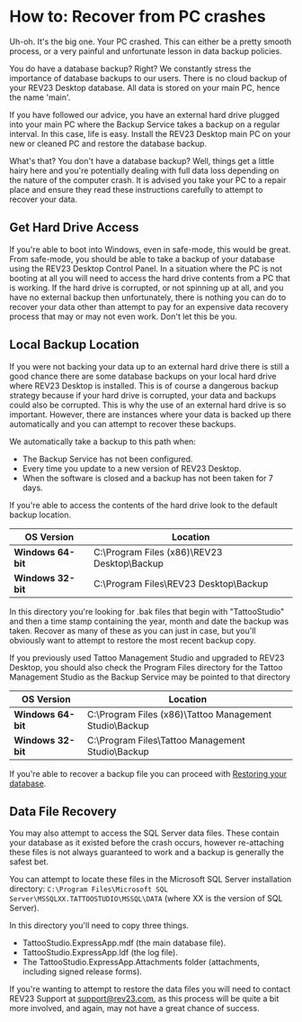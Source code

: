 # How to: Recover from PC crashes

Uh-oh. It's the big one. Your PC crashed. This can either be a pretty smooth process, or a very painful and unfortunate lesson in data backup policies.

You do have a database backup? Right? We constantly stress the importance of database backups to our users. There is no cloud backup of your REV23 Desktop database. All data is stored on your main PC, hence the name 'main'.

If you have followed our advice, you have an external hard drive plugged into your main PC where the Backup Service takes a backup on a regular interval. In this case, life is easy. Install the REV23 Desktop main PC on your new or cleaned PC and restore the database backup.

What's that? You don't have a database backup? Well, things get a little hairy here and you're potentially dealing with full data loss depending on the nature of the computer crash. It is advised you take your PC to a repair place and ensure they read these instructions carefully to attempt to recover your data.

## Get Hard Drive Access

If you're able to boot into Windows, even in safe-mode, this would be great. From safe-mode, you should be able to take a backup of your database using the REV23 Desktop Control Panel. In a situation where the PC is not booting at all you will need to access the hard drive contents from a PC that is working. If the hard drive is corrupted, or not spinning up at all, and you have no external backup then unfortunately, there is nothing you can do to recover your data other than attempt to pay for an expensive data recovery process that may or may not even work. Don't let this be you.

## Local Backup Location

If you were not backing your data up to an external hard drive there is still a good chance there are some database backups on your local hard drive where REV23 Desktop is installed. This is of course a dangerous backup strategy because if your hard drive is corrupted, your data and backups could also be corrupted. This is why the use of an external hard drive is so important. However, there are instances where your data is backed up there automatically and you can attempt to recover these backups.

We automatically take a backup to this path when:

- The Backup Service has not been configured.
- Every time you update to a new version of REV23 Desktop.
- When the software is closed and a backup has not been taken for 7 days.

If you're able to access the contents of the hard drive look to the default backup location.

OS Version| Location
--- | ---
**Windows 64-bit** | C:\Program Files (x86)\REV23 Desktop\Backup
**Windows 32-bit** | C:\Program Files\REV23 Desktop\Backup

In this directory you're looking for .bak files that begin with "TattooStudio" and then a time stamp containing the year, month and date the backup was taken. Recover as many of these as you can just in case, but you'll obviously want to attempt to restore the most recent backup copy.

If you previously used Tattoo Management Studio and upgraded to REV23 Desktop, you should also check the Program Files directory for the Tattoo Management Studio as the Backup Service may be pointed to that directory
 
OS Version| Location
--- | ---
**Windows 64-bit** | C:\Program Files (x86)\Tattoo Management Studio\Backup
**Windows 32-bit** | C:\Program Files\Tattoo Management Studio\Backup

If you're able to recover a backup file you can proceed with [Restoring your database](restore-your-database.md).

## Data File Recovery

You may also attempt to access the SQL Server data files. These contain your database as it existed before the crash occurs, however re-attaching these files is not always guaranteed to work and a backup is generally the safest bet.

You can attempt to locate these files in the Microsoft SQL Server installation directory: `C:\Program Files\Microsoft SQL Server\MSSQLXX.TATTOOSTUDIO\MSSQL\DATA` (where XX is the version of SQL Server).

In this directory you'll need to copy three things.

- TattooStudio.ExpressApp.mdf (the main database file).
- TattooStudio.ExpressApp.ldf (the log file).
- The TattooStudio.ExpressApp.Attachments folder (attachments, including signed release forms).

If you're wanting to attempt to restore the data files you will need to contact REV23 Support at support@rev23.com, as this process will be quite a bit more involved, and again, may not have a great chance of success.